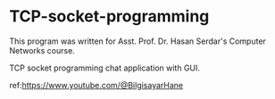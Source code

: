 # TCP-socket-programming

This program was written for Asst. Prof. Dr. Hasan Serdar's Computer Networks course.

TCP socket programming  chat application with GUI.


ref:https://www.youtube.com/@BilgisayarHane
